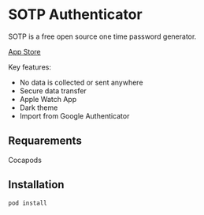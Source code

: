 #  SOTP Authenticator
SOTP is a free open source one time password generator.

[App Store](https://apps.apple.com/in/app/sotp-authenticator/id1526068202)

Key features:
- No data is collected or sent anywhere
- Secure data transfer
- Apple Watch App
- Dark theme
- Import from Google Authenticator

## Requarements
Cocapods

## Installation

```
pod install
```
